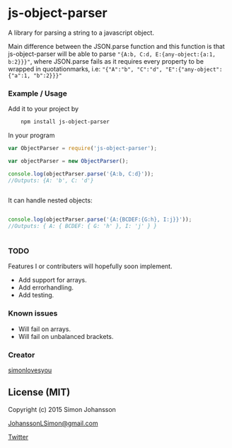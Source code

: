 # js-object-parser
A library for parsing a string to a javascript object. 

Main difference between the JSON.parse function and this function is that js-object-parser will be able to parse 
```"{A:b, C:d, E:{any-object:{a:1, b:2}}}"```, where JSON.parse fails as it requires every property to be wrapped in quotationmarks, i.e:
```"{"A":"b", "C":"d", "E":{"any-object":{"a":1, "b":2}}}" ```

### Example / Usage
Add it to your project by

```html
	npm install js-object-parser
```
In your program

```javascript
var ObjectParser = require('js-object-parser');

var objectParser = new ObjectParser(); 

console.log(objectParser.parse('{A:b, C:d}'));
//Outputs: {A: 'b', C: 'd'}
	
```
It can handle nested objects:

```javascript

console.log(objectParser.parse('{A:{BCDEF:{G:h}, I:j}}'));
//Outputs: { A: { BCDEF: { G: 'h' }, I: 'j' } }
	
```


### TODO
Features I or contributers will hopefully soon implement.

- Add support for arrays.
- Add errorhandling.
- Add testing.

### Known issues
- Will fail on arrays.
- Will fail on unbalanced brackets.

### Creator
[simonlovesyou](https://github.com/simonlovesyou)


## License (MIT)

Copyright (c) 2015 Simon Johansson 

JohanssonLSimon@gmail.com

[Twitter](https://twitter.com/simonjohansosn)